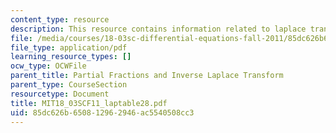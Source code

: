 ```yaml
---
content_type: resource
description: This resource contains information related to laplace transform table.
file: /media/courses/18-03sc-differential-equations-fall-2011/85dc626b650812962946ac5540508cc3_MIT18_03SCF11_laptable28.pdf
file_type: application/pdf
learning_resource_types: []
ocw_type: OCWFile
parent_title: Partial Fractions and Inverse Laplace Transform
parent_type: CourseSection
resourcetype: Document
title: MIT18_03SCF11_laptable28.pdf
uid: 85dc626b-6508-1296-2946-ac5540508cc3
---
```

